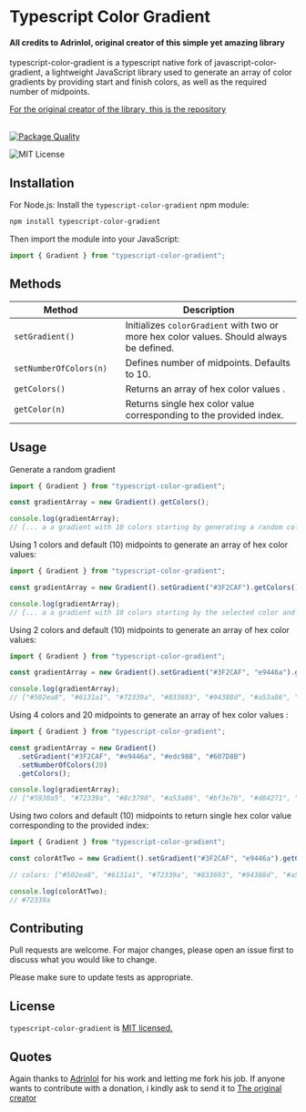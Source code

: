 
<div>
    <h1>Typescript Color Gradient</h1>
    <h4>All credits to Adrinlol, original creator of this simple yet amazing library</h4>
    <p>typescript-color-gradient is a typescript native fork of javascript-color-gradient, a lightweight JavaScript library used to generate an array of color gradients by providing start and finish colors, as well as the required number of midpoints.</p>
    <a href="https://github.com/Adrinlol/javascript-color-gradient" style="font-size: xl">For the original creator of the library, this is the repository</a>
</div>
<br />

[![Package Quality](https://packagequality.com/badge/typescript-color-gradient.png)](https://packagequality.com/#?package=typescript-color-gradient)

![MIT License](https://img.shields.io/npm/l/javascript-color-gradient) 

## Installation

For Node.js: Install the `typescript-color-gradient` npm module:

```bash
npm install typescript-color-gradient
```

Then import the module into your JavaScript:

```typescript
import { Gradient } from "typescript-color-gradient";
```


## Methods

| Method                 |     | Description                                                                              |
| ---------------------- | --- | ---------------------------------------------------------------------------------------- |
| `setGradient()`        |     | Initializes `colorGradient` with two or more hex color values. Should always be defined. |
| `setNumberOfColors(n)` |     | Defines number of midpoints. Defaults to 10.                                             |
| `getColors()`          |     | Returns an array of hex color values .                                                   |
| `getColor(n)`          |     | Returns single hex color value corresponding to the provided index.                      |

## Usage
Generate a random gradient
```typescript
import { Gradient } from "typescript-color-gradient";

const gradientArray = new Gradient().getColors();

console.log(gradientArray);
// [... a a gradient with 10 colors starting by generating a random color and his opposite hex string value]
```


Using 1 colors and default (10) midpoints to generate an array of hex color values:

```typescript
import { Gradient } from "typescript-color-gradient";

const gradientArray = new Gradient().setGradient("#3F2CAF").getColors();

console.log(gradientArray);
// [... a a gradient with 10 colors starting by the selected color and his opposite hex string value]
```

Using 2 colors and default (10) midpoints to generate an array of hex color values:

```typescript
import { Gradient } from "typescript-color-gradient";

const gradientArray = new Gradient().setGradient("#3F2CAF", "e9446a").getColors();

console.log(gradientArray);
// ["#502ea8", "#6131a1", "#72339a", "#833693", "#94388d", "#a53a86", "#b63d7f", "#c73f78", "#d84271", "#e9446a"]
```

Using 4 colors and 20 midpoints to generate an array of hex color values :

```javascript
import { Gradient } from "typescript-color-gradient";

const gradientArray = new Gradient()
  .setGradient("#3F2CAF", "#e9446a", "#edc988", "#607D8B")
  .setNumberOfColors(20)
  .getColors();

console.log(gradientArray);
// ["#5930a5", "#72339a", "#8c3790", "#a53a86", "#bf3e7b", "#d84271", "#e94b6c", "#ea5f70", "#ea7375", "#eb8779", …]
```

Using two colors and default (10) midpoints to return single hex color value corresponding to the provided index:

```javascript
import { Gradient } from "typescript-color-gradient";

const colorAtTwo = new Gradient().setGradient("#3F2CAF", "e9446a").getColor(2);

// colors: ["#502ea8", "#6131a1", "#72339a", "#833693", "#94388d", "#a53a86", "#b63d7f", "#c73f78", "#d84271", "#e9446a"]

console.log(colorAtTwo);
// #72339a
```

## Contributing

Pull requests are welcome. For major changes, please open an issue first to discuss what you would like to change.

Please make sure to update tests as appropriate.

## License

`typescript-color-gradient` is [MIT licensed.](https://github.com/NikPiermafrost/typescript-color-gradient/blob/master/LICENSE)

## Quotes
Again thanks to [Adrinlol](https://github.com/Adrinlol) for his work and letting me fork his job.
If anyone wants to contribute with a donation, i kindly ask to send it to [The original creator](https://www.buymeacoffee.com/adrinlol)
